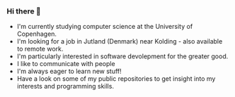 ### Hi there 👋

- I'm currently studying computer science at the University of Copenhagen.
- I'm looking for a job in Jutland (Denmark) near Kolding - also available to remote work.
- I'm particularly interested in software devolepment for the greater good.
- I like to communicate with people
- I'm always eager to learn new stuff!
- Have a look on some of my public repositories to get insight into my interests and programming skills.

<!--
**nielsgreniman/nielsgreniman** is a ✨ _special_ ✨ repository because its `README.md` (this file) appears on your GitHub profile.

Here are some ideas to get you started:

- 🔭 I’m currently working on ...
- 🌱 I’m currently learning ...
- 👯 I’m looking to collaborate on ...
- 🤔 I’m looking for help with ...
- 💬 Ask me about ...
- 📫 How to reach me: ...
- 😄 Pronouns: ...
- ⚡ Fun fact: ...
-->
